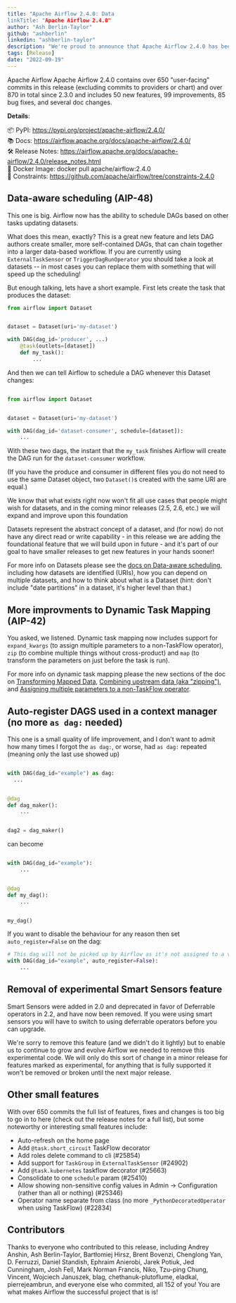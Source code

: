 ```yaml
---
title: "Apache Airflow 2.4.0: Data
linkTitle: "Apache Airflow 2.4.0"
author: "Ash Berlin-Taylor"
github: "ashberlin"
linkedin: "ashberlin-taylor"
description: "We're proud to announce that Apache Airflow 2.4.0 has been released."
tags: [Release]
date: "2022-09-19"
---
```


Apache Airflow
Apache Airflow 2.4.0 contains over 650 "user-facing" commits in this release (excluding commits to providers or chart) and over 870 in total since 2.3.0 and includes 50 new features, 99 improvements, 85 bug fixes, and several doc changes.

**Details**:

📦 PyPI: https://pypi.org/project/apache-airflow/2.4.0/ \
📚 Docs: https://airflow.apache.org/docs/apache-airflow/2.4.0/ \
🛠️ Release Notes: https://airflow.apache.org/docs/apache-airflow/2.4.0/release_notes.html \
🐳 Docker Image: docker pull apache/airflow:2.4.0 \
🚏 Constraints: https://github.com/apache/airflow/tree/constraints-2.4.0


## Data-aware scheduling (AIP-48)

This one is big. Airflow now has the ability to schedule DAGs based on other tasks updating datasets.

What does this mean, exactly? This is a great new feature and lets DAG authors create smaller, more self-contained DAGs, that can chain together into a larger data-based workflow. If you are currently using `ExternalTaskSensor` or `TriggerDagRunOperator` you should take a look at datasets -- in most cases you can replace them with something that will speed up the scheduling!

But enough talking, lets have a short example. First lets create the task that produces the dataset:

```python
from airflow import Dataset


dataset = Dataset(uri='my-dataset')

with DAG(dag_id='producer', ...)
    @task(outlets=[dataset])
    def my_task():
        ...
```

And then we can tell Airflow to schedule a DAG whenever this Dataset changes:

```python

from airflow import Dataset


dataset = Dataset(uri='my-dataset')

with DAG(dag_id='dataset-consumer', schedule=[dataset]):
    ...
```

With these two dags, the instant that the `my_task` finishes Airflow will create the DAG run for the `dataset-consumer` workflow.

(If you have the produce and consumer in different files you do not need to use the same Dataset object, two `Dataset()`s created with the same URI are equal.)

We know that what exists right now won't fit all use cases that people might wish for datasets, and in the coming minor releases (2.5, 2.6, etc.) we will expand and improve upon this foundation

Datasets represent the abstract concept of a dataset, and (for now) do not have any direct read or write capability - in this release we are adding the foundational feature that we will build upon in future - and it's part of our goal to have smaller releases to get new features in your hands sooner!

For more info on Datasets please see the [docs on Data-aware scheduling][data-aware-scheduling], including how datasets are identified (URIs), how you can depend on multiple datasets, and how to think about what is a Dataset (hint: don't include "date partitions" in a dataset, it's higher level than that.)

[data-aware-scheduling]: https://airflow.apache.org/docs/apache-airflow/stable/concepts/datasets.html

## More improvments to Dynamic Task Mapping (AIP-42)

You asked, we listened. Dynamic task mapping now includes support for `expand_kwargs` (to assign multiple parameters to a non-TaskFlow operator), `zip` (to combine multiple things without cross-product) and `map` (to transform the parameters on just before the task is run).

For more info on dynamic task mapping please the new sections of the doc on [Transforming Mapped Data][transforming-mapped-data], [Combining upstream data (aka "zipping")][task-mapping-zip], and [Assigning multiple parameters to a non-TaskFlow operator][expand-kwargs].

[task-mapping-zip]: https://airflow.apache.org/docs/apache-airflow/stable/concepts/dynamic-task-mapping.html#combining-upstream-data-aka-zipping
[transforming-mapped-data]: https://airflow.apache.org/docs/apache-airflow/stable/concepts/dynamic-task-mapping.html#transforming-mapped-data
[expand-kwargs]: https://airflow.apache.org/docs/apache-airflow/stable/concepts/dynamic-task-mapping.html#assigning-multiple-parameters-to-a-non-taskflow-operator

## Auto-register DAGS used in a context manager (no more `as dag:` needed)

This one is a small quality of life improvement, and I don't want to admit how many times I forgot the `as dag:`, or worse, had `as dag:` repeated (meaning only the last use showed up)

```python

with DAG(dag_id="example") as dag:
  ...


@dag
def dag_maker():
    ...


dag2 = dag_maker()
```

can become

```python

with DAG(dag_id="example"):
    ...


@dag
def my_dag():
    ...


my_dag()
```

If you want to disable the behaviour for any reason then set `auto_register=False` on the dag:

```python
# This dag will not be picked up by Airflow as it's not assigned to a variable
with DAG(dag_id="example", auto_register=False):
    ...
```

## Removal of experimental Smart Sensors feature

Smart Sensors were added in 2.0 and deprecated in favor of Deferrable operators in 2.2, and have now been removed. If you were using smart sensors you will have to switch to using deferrable operators before you can upgrade.

We're sorry to remove this feature (and we didn't do it lightly) but to enable us to continue to grow and evolve Airflow we needed to remove this experimental code. We will only do this sort of change in a minor release for features marked as experimental, for anything that is fully supported it won't be removed or broken until the next major release.

## Other small features

With over 650 commits the full list of features, fixes and changes is too big to go in to here (check out the release notes for a full list), but some noteworthy or interesting small features include:

- Auto-refresh on the home page
- Add `@task.short_circuit` TaskFlow decorator
- Add roles delete command to cli (#25854)
- Add support for `TaskGroup` in `ExternalTaskSensor` (#24902)
- Add `@task.kubernetes` taskflow decorator (#25663)
- Consolidate to one `schedule` param (#25410)
- Allow showing non-sensitive config values in Admin -> Configuration (rather than all or nothing) (#25346)
- Operator name separate from class (no more `_PythonDecoratedOperator` when using TaskFlow) (#22834)

## Contributors

Thanks to everyone who contributed to this release, including Andrey Anshin, Ash Berlin-Taylor, Bartłomiej Hirsz, Brent Bovenzi, Chenglong Yan, D. Ferruzzi, Daniel Standish, Ephraim Anierobi, Jarek Potiuk, Jed Cunningham, Josh Fell, Mark Norman Francis, Niko, Tzu-ping Chung, Vincent, Wojciech Januszek, blag, chethanuk-plutoflume, eladkal, pierrejeambrun, and everyone else who commited, all 152 of you! You are what makes Airflow the successful project that is is!
